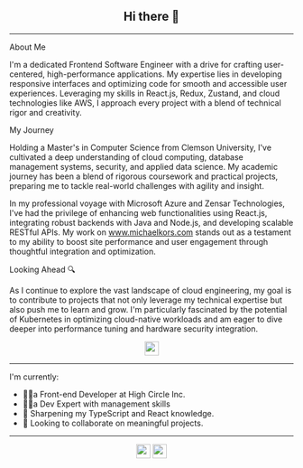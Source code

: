 <h2 align="center">Hi there 👋</h2>

---
About Me 

I'm a dedicated Frontend Software Engineer with a drive for crafting user-centered, high-performance applications. My expertise lies in developing responsive interfaces and optimizing code for smooth and accessible user experiences. Leveraging my skills in React.js, Redux, Zustand, and cloud technologies like AWS, I approach every project with a blend of technical rigor and creativity.

My Journey

Holding a Master's in Computer Science from Clemson University, I've cultivated a deep understanding of cloud computing, database management systems, security, and applied data science. My academic journey has been a blend of rigorous coursework and practical projects, preparing me to tackle real-world challenges with agility and insight.

In my professional voyage with Microsoft Azure and Zensar Technologies, I've had the privilege of enhancing web functionalities using React.js, integrating robust backends with Java and Node.js, and developing scalable RESTful APIs. My work on www.michaelkors.com stands out as a testament to my ability to boost site performance and user engagement through thoughtful integration and optimization.

Looking Ahead 🔍

As I continue to explore the vast landscape of cloud engineering, my goal is to contribute to projects that not only leverage my technical expertise but also push me to learn and grow. I'm particularly fascinated by the potential of Kubernetes in optimizing cloud-native workloads and am eager to dive deeper into performance tuning and hardware security integration.

<p align="center">
  <a href="https://www.linkedin.com/in/kulkarnishounak/">
    <img height="25" src="https://img.shields.io/badge/LinkedIn-Profile-blue?logo=linkedin">
  </a>
</p>

---
I'm currently:
- 👩‍💻a Front-end Developer at High Circle Inc. 
- 👩‍💻a Dev Expert with management skills
- 🌱 Sharpening my TypeScript and React knowledge.
- 👯 Looking to collaborate on meaningful projects.
---

<p align="center">
  <img height="25" src="https://komarev.com/ghpvc/?username=ShounaKulkarni&color=brightgreen" />
  <a href="https://github.com/ShounaKulkarni">
    <img height="25" src="https://img.shields.io/badge/GitHub-Profile-black?logo=github">
  </a>
</p>

